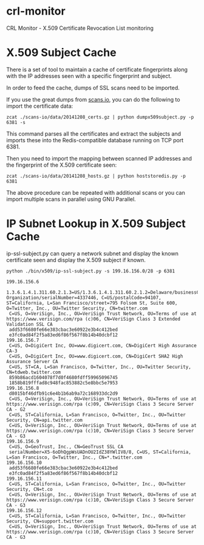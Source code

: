 crl-monitor
===========

CRL Monitor - X.509 Certificate Revocation List monitoring 

X.509 Subject Cache
================

There is a set of tool to maintain a cache of certificate fingerprints
along with the IP addresses seen with a specific fingerprint and subject.

In order to feed the cache, dumps of SSL scans need to be imported.

If you use the great dumps from [scans.io](https://scans.io/), you can do the following to import the certificate data:

~~~~
zcat ./scans-io/data/20141208_certs.gz | python dumpx509subject.py -p 6381 -s
~~~~

This command parses all the certificates and extract the subjects and  imports these into the Redis-compatible database running on TCP port 6381. 

Then you need to import the mapping between scanned IP addresses and the fingerprint of the X.509 certificate seen:

~~~~
zcat ./scans-io/data/20141208_hosts.gz | python hoststoredis.py -p 6381
~~~~

The above procedure can be repeated with additional scans or you can import multiple scans in parallel using GNU Parallel.
 
IP Subnet Lookup in X.509 Subject Cache
================================

ip-ssl-subject.py can query a network subnet and display the known certificate seen and display the X.509 subject if known.

~~~~
python ./bin/x509/ip-ssl-subject.py -s 199.16.156.0/28 -p 6381
~~~~

~~~~
199.16.156.6
 1.3.6.1.4.1.311.60.2.1.3=US/1.3.6.1.4.1.311.60.2.1.2=Delaware/businessCategory=Private Organization/serialNumber=4337446, C=US/postalCode=94107, ST=California, L=San Francisco/street=795 Folsom St, Suite 600, O=Twitter, Inc., OU=Twitter Security, CN=twitter.com
 C=US, O=VeriSign, Inc., OU=VeriSign Trust Network, OU=Terms of use at https://www.verisign.com/rpa (c)06, CN=VeriSign Class 3 Extended Validation SSL CA
 add53f6680fe66e383cbac3e60922e3b4c412bed
 e3fc0ad84f2f5a83ed6f86f567f8b14b40dcbf12
199.16.156.7
 C=US, O=DigiCert Inc, OU=www.digicert.com, CN=DigiCert High Assurance CA-3
 C=US, O=DigiCert Inc, OU=www.digicert.com, CN=DigiCert SHA2 High Assurance Server CA
 C=US, ST=CA, L=San Francisco, O=Twitter, Inc., OU=Twitter Security, CN=tdweb.twitter.com
 859b86acd1604078f7d0f4680fdff59965096745
 1858b819fffad8c948fac853882c5e8bbc5e7953
199.16.156.8
 d8015bf46dfb91c6e4b1b6ab9a72c168933dc2d9
 C=US, O=VeriSign, Inc., OU=VeriSign Trust Network, OU=Terms of use at https://www.verisign.com/rpa (c)09, CN=VeriSign Class 3 Secure Server CA - G2
 C=US, ST=California, L=San Francisco, O=Twitter, Inc., OU=Twitter Security, CN=api.twitter.com
 C=US, O=VeriSign, Inc., OU=VeriSign Trust Network, OU=Terms of use at https://www.verisign.com/rpa (c)10, CN=VeriSign Class 3 Secure Server CA - G3
199.16.156.9
 C=US, O=GeoTrust, Inc., CN=GeoTrust SSL CA
 serialNumber=X5-6oDhQgpWsUADnOU2IdZ38YWlIV8/8, C=US, ST=California, L=San Francisco, O=Twitter, Inc., CN=*.twitter.com
199.16.156.10
 add53f6680fe66e383cbac3e60922e3b4c412bed
 e3fc0ad84f2f5a83ed6f86f567f8b14b40dcbf12
199.16.156.11
 C=US, ST=California, L=San Francisco, O=Twitter, Inc., OU=Twitter Security, CN=t.co
 C=US, O=VeriSign, Inc., OU=VeriSign Trust Network, OU=Terms of use at https://www.verisign.com/rpa (c)10, CN=VeriSign Class 3 Secure Server CA - G3
199.16.156.12
 C=US, ST=California, L=San Francisco, O=Twitter, Inc., OU=Twitter Security, CN=support.twitter.com
 C=US, O=VeriSign, Inc., OU=VeriSign Trust Network, OU=Terms of use at https://www.verisign.com/rpa (c)10, CN=VeriSign Class 3 Secure Server CA - G3
~~~~

